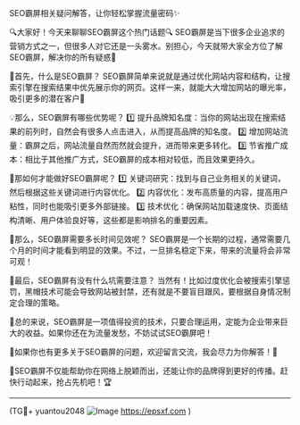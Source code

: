 SEO霸屏相关疑问解答，让你轻松掌握流量密码✨

🔍大家好！今天来聊聊SEO霸屏这个热门话题🔍 SEO霸屏是当下很多企业追求的营销方式之一，但很多人对它还是一头雾水。别担心，今天就带大家全方位了解SEO霸屏，解决你的所有疑惑🤔

🌈首先，什么是SEO霸屏？
SEO霸屏简单来说就是通过优化网站内容和结构，让搜索引擎在搜索结果中优先展示你的网页。这样一来，就能大大增加网站的曝光率，吸引更多的潜在客户👀

💡那么，SEO霸屏有哪些优势呢？
1️⃣ 提升品牌知名度：当你的网站出现在搜索结果的前列时，自然会有很多人点击进入，从而提高品牌的知名度。
2️⃣ 增加网站流量：霸屏之后，网站流量自然而然就会提升，进而带来更多转化。
3️⃣ 节省推广成本：相比于其他推广方式，SEO霸屏的成本相对较低，而且效果更持久。

🧐那如何才能做好SEO霸屏呢？
1️⃣ 关键词研究：找到与自己业务相关的关键词，然后根据这些关键词进行内容优化。
2️⃣ 内容优化：发布高质量的内容，提高用户粘性，同时也能吸引更多外部链接。
3️⃣ 技术优化：确保网站加载速度快、页面结构清晰、用户体验良好等，这些都是影响排名的重要因素。

🤔那么，SEO霸屏需要多长时间见效呢？
SEO霸屏是一个长期的过程，通常需要几个月的时间才能看到明显的效果。不过，一旦排名稳定下来，带来的流量将会非常可观！

🤔最后，SEO霸屏有没有什么坑需要注意？
当然有！比如过度优化会被搜索引擎惩罚，黑帽技术可能会导致网站被封禁，还有就是不要盲目跟风，要根据自身情况制定合理的策略。

🌈总的来说，SEO霸屏是一项值得投资的技术，只要合理运用，定能为企业带来巨大的收益。如果你还在为流量发愁，不妨试试SEO霸屏吧！

🎯如果你也有更多关于SEO霸屏的问题，欢迎留言交流，我会尽力为你解答！🚀

🌈SEO霸屏不仅能帮助你在网络上脱颖而出，还能让你的品牌得到更好的传播。赶快行动起来，抢占先机吧！🏆

---

(TG💪+ yuantou2048  ![Image](https://github.com/user-attachments/assets/42a5a4a5-fea9-4a1d-8aa0-73e57e430cca) https://epsxf.com )